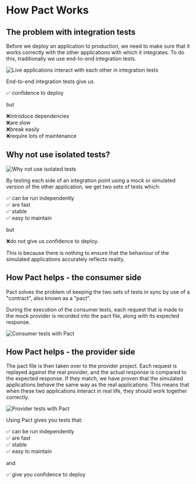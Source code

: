 # How Pact Works

## The problem with integration tests

Before we deploy an application to production, we need to make sure that it works correctly with the other applications with which it integrates. To do this, traditionally we use end-to-end integration tests.

![Live applications interact with each other in integration tests](../../.gitbook/assets/how_pact_works_1.png)

End-to-end integration tests give us

✅ confidence to deploy

but

❌introduce dependencies  
❌are slow  
❌break easily  
❌require lots of maintenance

## Why not use isolated tests?

![Why not use isolated tests](../../.gitbook/assets/how_pact_works_2.png)

By testing each side of an integration point using a mock or simulated version of the other application, we get two sets of tests which:

✅ can be run independently  
✅ are fast  
✅ stable  
✅ easy to maintain

but

❌do not give us confidence to deploy.

This is because there is nothing to ensure that the behaviour of the simulated applications accurately reflects reality.

## How Pact helps - the consumer side

Pact solves the problem of keeping the two sets of tests in sync by use of a "contract", also known as a "pact".

During the execution of the consumer tests, each request that is made to the mock provider is recorded into the pact file, along with its expected response.

![Consumer tests with Pact](../../.gitbook/assets/how_pact_works_3.png)

## How Pact helps - the provider side

The pact file is then taken over to the provider project. Each request is replayed against the real provider, and the actual response is compared to the expected response. If they match, we have proven that the simulated applications behave the same way as the real applications. This means that when these two applications interact in real life, they should work together correctly.

![Provider tests with Pact](../../.gitbook/assets/how_pact_works_4.png)

Using Pact gives you tests that:

✅ can be run independently  
✅ are fast  
✅ stable  
✅ easy to maintain

and

✅ give you confidence to deploy

